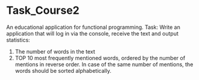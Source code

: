 # Task_Course2
An educational application for functional programming.
Task: Write an application that will log in via the console, receive the text and output statistics:

1. The number of words in the text
2. TOP 10 most frequently mentioned words, ordered by the number of mentions in
reverse order. In case of the same number of mentions, the words should be sorted alphabetically.
